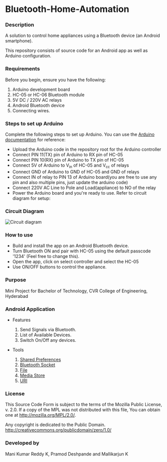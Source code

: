 # Bluetooth-Home-Automation

### Description
A solution to control home appliances using a Bluetooth device (an Android smartphone).

This repository consists of source code for an Android app as well as Arduino configuration.

### Requirements
Before you begin, ensure you have the following:

1. Arduino development board
2. HC-05 or HC-06 Bluetooth module
3. 5V DC / 220V AC relays
4. Android Bluetooth device
5. Connecting wires.

### Steps to set up Arduino
Complete the following steps to set up Arduino. You can use the [Arduino documentation](https://www.arduino.cc/en/Guide/HomePage) for reference:

* Upload the Arduino code in the repository root for the Arduino controller
* Connect PIN 11(TX) pin of Arduino to RX pin of HC-05
* Connect PIN 10(RX) pin of Arduino to TX pin of HC-05
* Connect 5V of Arduino to V<sub>in</sub> of HC-05 and V<sub>cc</sub> of relays
* Connect GND of Arduino to GND of HC-05 and GND of relays
* Connect IN of relay to PIN 13 of Arduino board(you are free to use any pin and also multiple pins, just update the arduino code)
* Connect 220V AC Line to Pole and Load(appliance) to NO of the relay
* Power the Arduino board and you're ready to use. Refer to circuit diagram for setup:

### Circuit Diagram
![Circuit diagram](https://raw.githubusercontent.com/KManiKumarReddy/Bluetooth-Home-Automation/master/circuit.png)

### How to use
* Build and install the app on an Android Bluetooth device.
* Turn Bluetooth ON and pair with HC-05 using the default passcode '1234' (Feel free to change this).
* Open the app, click on select controller and select the HC-05
* Use ON/OFF buttons to control the appliance.

### Purpose
Mini Project for Bachelor of Technology, CVR College of Engineering, Hyderabad


### Android Application
 - Features
    1) Send Signals via Bluetooth.
    2) List of Available Devices.
    3) Switch On/Off any devices.
  
 - Tools
    1) [Shared Preferences](https://developer.android.com/reference/android/content/SharedPreferences)
    2) [Bluetooth Socket](https://developer.android.com/reference/android/bluetooth/BluetoothSocket)
    3) [File](https://developer.android.com/reference/java/io/File)
    4) [Media Store](https://developer.android.com/reference/android/provider/MediaStore)
    5) [URI](https://developer.android.com/reference/android/net/Uri)

### License
This Source Code Form is subject to the terms of the Mozilla Public
License, v. 2.0. If a copy of the MPL was not distributed with this
file, You can obtain one at http://mozilla.org/MPL/2.0/.

Any copyright is dedicated to the Public Domain.
http://creativecommons.org/publicdomain/zero/1.0/

### Developed by
Mani Kumar Reddy K, Pramod Deshpande and Mallikarjun K
